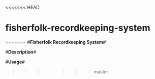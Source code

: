 <<<<<<< HEAD
# fisherfolk-recordkeeping-system
=======
#**Fisherfolk Recordkeeping System**#

#**Description**#

#**Usage**#
>>>>>>> master
